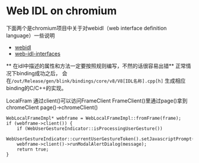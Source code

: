 # Web IDL on chromium

下面两个是chromium项目中关于对webidl（web interface definition language）一些说明

* [webidl](https://www.chromium.org/blink/webidl)
* [web-idl-interfaces](https://www.chromium.org/developers/web-idl-interfaces)

** 在idl中描述的属性和方法一定要按照规则编写，不然的话很容易出错**
正常情况下binding成功之后， 会在`/out/Release/gen/blink/bindings/core/v8/V8[IDL名称].cpp[h]` 生成相应binding的C\/C++的实现。

LocalFram
通过client\(\)可以访问FrameClient
FrameClient\(\)里通过page\(\)拿到chromeClient
  page\(\)-&gt;chromeClient\(\)

```
WebLocalFrameImpl* webframe = WebLocalFrameImpl::fromFrame(frame);
if (webframe->client()) {
    if (WebUserGestureIndicator::isProcessingUserGesture())
        WebUserGestureIndicator::currentUserGestureToken().setJavascriptPrompt();
    webframe->client()->runModalAlertDialog(message);
    return true;
}
```

